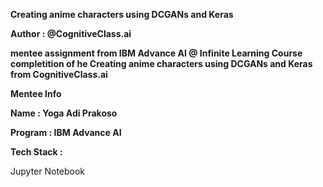 **Creating anime characters using DCGANs and Keras**

**Author : @CognitiveClass.ai**

**mentee assignment from IBM Advance AI @ Infinite Learning Course completition of he Creating anime characters using DCGANs and Keras from CognitiveClass.ai**

**Mentee Info**

**Name : Yoga Adi Prakoso**

**Program : IBM Advance AI**

**Tech Stack :**

Jupyter Notebook
